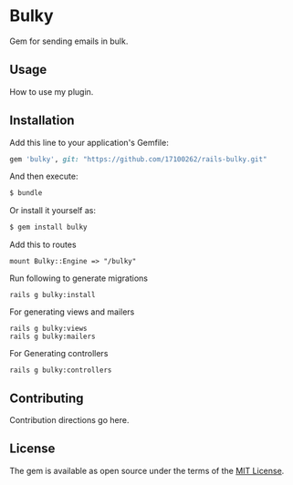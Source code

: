 # Bulky
Gem for sending emails in bulk.

## Usage
How to use my plugin.

## Installation
Add this line to your application's Gemfile:

```ruby
gem 'bulky', git: "https://github.com/17100262/rails-bulky.git"
```

And then execute:
```bash
$ bundle
```

Or install it yourself as:
```bash
$ gem install bulky
```
Add this to routes
```
mount Bulky::Engine => "/bulky"
```
Run following to generate migrations

```
rails g bulky:install
```

For generating views and mailers
```
rails g bulky:views
rails g bulky:mailers
```
For Generating controllers

```
rails g bulky:controllers

```


## Contributing
Contribution directions go here.

## License
The gem is available as open source under the terms of the [MIT License](http://opensource.org/licenses/MIT).

